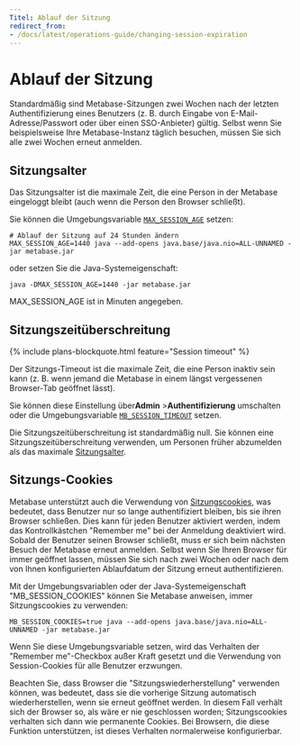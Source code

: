 ```yaml
---
Titel: Ablauf der Sitzung
redirect_from:
- /docs/latest/operations-guide/changing-session-expiration
---
```



# Ablauf der Sitzung


Standardmäßig sind Metabase-Sitzungen zwei Wochen nach der letzten Authentifizierung eines Benutzers (z. B. durch Eingabe von E-Mail-Adresse/Passwort oder über einen SSO-Anbieter) gültig. Selbst wenn Sie beispielsweise Ihre Metabase-Instanz täglich besuchen, müssen Sie sich alle zwei Wochen erneut anmelden.


## Sitzungsalter


Das Sitzungsalter ist die maximale Zeit, die eine Person in der Metabase eingeloggt bleibt (auch wenn die Person den Browser schließt).


Sie können die Umgebungsvariable [`MAX_SESSION_AGE`](../configuring-metabase/environment-variables.md#max_session_age) setzen:


```
# Ablauf der Sitzung auf 24 Stunden ändern
MAX_SESSION_AGE=1440 java --add-opens java.base/java.nio=ALL-UNNAMED -jar metabase.jar
```


oder setzen Sie die Java-Systemeigenschaft:


```
java -DMAX_SESSION_AGE=1440 -jar metabase.jar
```


MAX_SESSION_AGE ist in Minuten angegeben.


## Sitzungszeitüberschreitung


{% include plans-blockquote.html feature="Session timeout" %}


Der Sitzungs-Timeout ist die maximale Zeit, die eine Person inaktiv sein kann (z. B. wenn jemand die Metabase in einem längst vergessenen Browser-Tab geöffnet lässt).


Sie können diese Einstellung über**Admin** >**Authentifizierung** umschalten oder die Umgebungsvariable [`MB_SESSION_TIMEOUT`](../configuring-metabase/environment-variables.md#mb_session_timeout) setzen.


Die Sitzungszeitüberschreitung ist standardmäßig null. Sie können eine Sitzungszeitüberschreitung verwenden, um Personen früher abzumelden als das maximale [Sitzungsalter](#session-age).


## Sitzungs-Cookies


Metabase unterstützt auch die Verwendung von [Sitzungscookies](https://developer.mozilla.org/en-US/docs/Web/HTTP/Cookies#Session_cookies), was bedeutet, dass Benutzer nur so lange authentifiziert bleiben, bis sie ihren Browser schließen. Dies kann für jeden Benutzer aktiviert werden, indem das Kontrollkästchen "Remember me" bei der Anmeldung deaktiviert wird. Sobald der Benutzer seinen Browser schließt, muss er sich beim nächsten Besuch der Metabase erneut anmelden. Selbst wenn Sie Ihren Browser für immer geöffnet lassen, müssen Sie sich nach zwei Wochen oder nach dem von Ihnen konfigurierten Ablaufdatum der Sitzung erneut authentifizieren.


Mit der Umgebungsvariablen oder der Java-Systemeigenschaft "MB_SESSION_COOKIES" können Sie Metabase anweisen, immer Sitzungscookies zu verwenden:


```
MB_SESSION_COOKIES=true java --add-opens java.base/java.nio=ALL-UNNAMED -jar metabase.jar
```


Wenn Sie diese Umgebungsvariable setzen, wird das Verhalten der "Remember me"-Checkbox außer Kraft gesetzt und die Verwendung von Session-Cookies für alle Benutzer erzwungen.


Beachten Sie, dass Browser die "Sitzungswiederherstellung" verwenden können, was bedeutet, dass sie die vorherige Sitzung automatisch wiederherstellen, wenn sie erneut geöffnet werden. In diesem Fall verhält sich der Browser so, als wäre er nie geschlossen worden; Sitzungscookies verhalten sich dann wie permanente Cookies. Bei Browsern, die diese Funktion unterstützen, ist dieses Verhalten normalerweise konfigurierbar.

